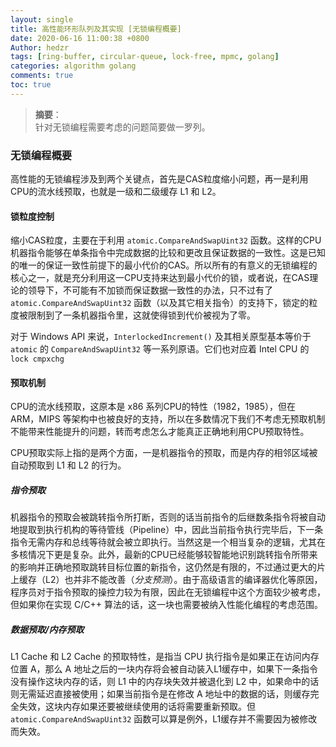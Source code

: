 ```yaml
---
layout: single
title: 高性能环形队列及其实现 [无锁编程概要]
date: 2020-06-16 11:00:38 +0800
Author: hedzr
tags: [ring-buffer, circular-queue, lock-free, mpmc, golang]
categories: algorithm golang
comments: true
toc: true
---
```


> **摘要**：  
> 针对无锁编程需要考虑的问题简要做一罗列。

### 无锁编程概要

高性能的无锁编程涉及到两个关键点，首先是CAS粒度缩小问题，再一是利用CPU的流水线预取，也就是一级和二级缓存 L1 和 L2。

#### 锁粒度控制

缩小CAS粒度，主要在于利用 `atomic.CompareAndSwapUint32` 函数。这样的CPU机器指令能够在单条指令中完成数据的比较和更改且保证数据的一致性。这是已知的唯一的保证一致性前提下的最小代价的CAS。所以所有的有意义的无锁编程的核心之一，就是充分利用这一CPU支持来达到最小代价的锁，或者说，在CAS理论的领导下，不可能有不加锁而保证数据一致性的办法，只不过有了 `atomic.CompareAndSwapUint32` 函数（以及其它相关指令）的支持下，锁定的粒度被限制到了一条机器指令里，这就使得锁到代价被视为了零。

对于 Windows API 来说，`InterlockedIncrement()` 及其相关原型基本等价于 `atomic` 的 `CompareAndSwapUint32` 等一系列原语。它们也对应着 Intel CPU 的 `lock cmpxchg`

#### 预取机制

CPU的流水线预取，这原本是 x86 系列CPU的特性（1982，1985），但在 ARM，MIPS 等架构中也被良好的支持，所以在多数情况下我们不考虑无预取机制不能带来性能提升的问题，转而考虑怎么才能真正正确地利用CPU预取特性。

CPU预取实际上指的是两个方面，一是机器指令的预取，而是内存的相邻区域被自动预取到 L1 和 L2 的行为。

##### 指令预取

机器指令的预取会被跳转指令所打断，否则的话当前指令的后继数条指令将被自动地提取到执行机构的等待管线（Pipeline）中，因此当前指令执行完毕后，下一条指令无需内存和总线等待就会被立即执行。当然这是一个相当复杂的逻辑，尤其在多核情况下更是复杂。此外，最新的CPU已经能够较智能地识别跳转指令所带来的影响并正确地预取跳转目标位置的新指令，这仍然是有限的，不过通过更大的片上缓存（L2）也并非不能改善（*分支预测*）。由于高级语言的编译器优化等原因，程序员对于指令预取的操控力较为有限，因此在无锁编程中这个方面较少被考虑，但如果你在实现 C/C++ 算法的话，这一块也需要被纳入性能化编程的考虑范围。

##### 数据预取/内存预取

L1 Cache 和 L2 Cache 的预取特性，是指当 CPU 执行指令是如果正在访问内存位置 A，那么 A 地址之后的一块内存将会被自动装入L1缓存中，如果下一条指令没有操作这块内存的话，则 L1 中的内存块失效并被退化到 L2 中，如果命中的话则无需延迟直接被使用；如果当前指令是在修改 A 地址中的数据的话，则缓存完全失效，这块内存如果还要被继续使用的话将需要重新预取。但 `atomic.CompareAndSwapUint32` 函数可以算是例外，L1缓存并不需要因为被修改而失效。